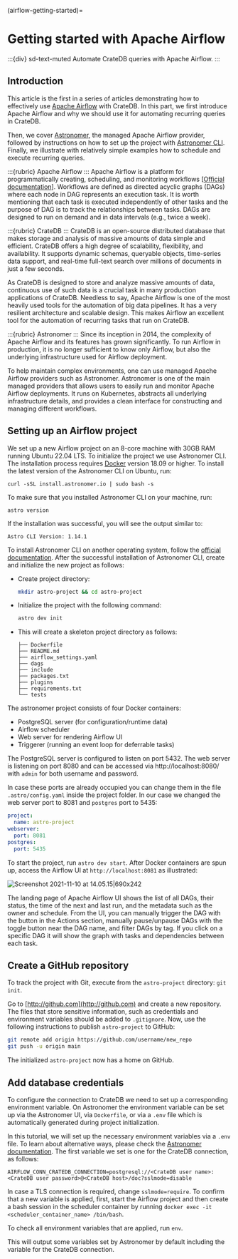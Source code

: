 (airflow-getting-started)=
# Getting started with Apache Airflow

:::{div} sd-text-muted
Automate CrateDB queries with Apache Airflow.
:::

## Introduction
This article is the first in a series of articles demonstrating how to
effectively use [Apache Airflow](https://airflow.apache.org/) with CrateDB.
In this part, we first introduce Apache Airflow and why we should use it
for automating recurring queries in CrateDB.

Then, we cover [Astronomer], the managed Apache Airflow provider, followed
by instructions on how to set up the project with [Astronomer CLI].
Finally, we illustrate with relatively simple examples how to schedule and
execute recurring queries.

:::{rubric} Apache Airflow
:::
Apache Airflow is a platform for programmatically creating, scheduling, and monitoring workflows \[[Official documentation](https://airflow.apache.org/docs/)\]. Workflows are defined as directed acyclic graphs (DAGs) where each node in DAG represents an execution task. It is worth mentioning that each task is executed independently of other tasks and the purpose of DAG is to track the relationships between tasks. DAGs are designed to run on demand and in data intervals (e.g., twice a week).

:::{rubric} CrateDB
:::
CrateDB is an open-source distributed database that makes storage and analysis of massive amounts of data simple and efficient. CrateDB offers a high degree of scalability, flexibility, and availability. It supports dynamic schemas, queryable objects, time-series data support, and real-time full-text search over millions of documents in just a few seconds.

As CrateDB is designed to store and analyze massive amounts of data, continuous use of such data is a crucial task in many production applications of CrateDB. Needless to say, Apache Airflow is one of the most heavily used tools for the automation of big data pipelines. It has a very resilient architecture and scalable design. This makes Airflow an excellent tool for the automation of recurring tasks that run on CrateDB.

:::{rubric} Astronomer
:::
Since its inception in 2014, the complexity of Apache Airflow and its features has grown significantly. To run Airflow in production, it is no longer sufficient to know only Airflow, but also the underlying infrastructure used for Airflow deployment.

To help maintain complex environments, one can use managed Apache Airflow providers such as Astronomer. Astronomer is one of the main managed providers that allows users to easily run and monitor Apache Airflow deployments. It runs on Kubernetes, abstracts all underlying infrastructure details, and provides a clean interface for constructing and managing different workflows.

## Setting up an Airflow project
We set up a new Airflow project on an 8-core machine with 30GB RAM running Ubuntu 22.04 LTS. To initialize the project we use Astronomer CLI. The installation process requires [Docker](https://www.docker.com/) version 18.09 or higher. To install the latest version of the Astronomer CLI on Ubuntu, run:

`curl -sSL install.astronomer.io | sudo bash -s`

To make sure that you installed Astronomer CLI on your machine, run:

`astro version`

If the installation was successful, you will see the output similar to:

`Astro CLI Version: 1.14.1`

To install Astronomer CLI on another operating system, follow the [official documentation](https://www.astronomer.io/docs/astro/cli/install-cli).
After the successful installation of Astronomer CLI, create and initialize the new project as follows:

* Create project directory:
  ```bash
  mkdir astro-project && cd astro-project
  ```
* Initialize the project with the following command:  
   ```bash
   astro dev init
   ```
* This will create a skeleton project directory as follows:
   ```text
   ├── Dockerfile
   ├── README.md
   ├── airflow_settings.yaml
   ├── dags
   ├── include
   ├── packages.txt
   ├── plugins
   ├── requirements.txt
   └── tests
   ```

The astronomer project consists of four Docker containers:
*   PostgreSQL server (for configuration/runtime data)
*   Airflow scheduler
*   Web server for rendering Airflow UI
*  Triggerer (running an event loop for deferrable tasks)

The PostgreSQL server is configured to listen on port 5432. The web server is listening on port 8080 and can be accessed via http://localhost:8080/ with `admin` for both username and password.

In case these ports are already occupied you can change them in the file `.astro/config.yaml` inside the project folder. In our case we changed the web server port to 8081 and `postgres` port to 5435:
```yaml
project:
  name: astro-project
webserver:
  port: 8081
postgres:
  port: 5435
```

To start the project, run `astro dev start`. After Docker containers are spun up, access the Airflow UI at `http://localhost:8081` as illustrated:

![Screenshot 2021-11-10 at 14.05.15|690x242](https://us1.discourse-cdn.com/flex020/uploads/crate/original/1X/f298a4c609312133e388555a9eba51733bfd5645.png)

The landing page of Apache Airflow UI shows the list of all DAGs, their status, the time of the next and last run, and the metadata such as the owner and schedule. From the UI, you can manually trigger the DAG with the button in the Actions section, manually pause/unpause DAGs with the toggle button near the DAG name, and filter DAGs by tag. If you click on a specific DAG it will show the graph with tasks and dependencies between each task.

## Create a GitHub repository

To track the project with Git, execute from the `astro-project` directory: `git init`.

Go to [http://github.com](http://github.com) and create a new repository. The files that store sensitive information, such as credentials and environment variables should be added to `.gitignore`. Now, use the following instructions to publish `astro-project` to GitHub:

```bash
git remote add origin https://github.com/username/new_repo
git push -u origin main
```
The initialized `astro-project` now has a home on GitHub.

## Add database credentials

To configure the connection to CrateDB we need to set up a corresponding environment variable. On Astronomer the environment variable can be set up via the Astronomer UI, via `Dockerfile`, or via a `.env` file which is automatically generated during project initialization.

In this tutorial, we will set up the necessary environment variables via a `.env` file. To learn about alternative ways, please check the [Astronomer documentation](https://docs.astronomer.io/astro/environment-variables). The first variable we set is one for the CrateDB connection, as follows:

`AIRFLOW_CONN_CRATEDB_CONNECTION=postgresql://<CrateDB user name>:<CrateDB user password>@<CrateDB host>/doc?sslmode=disable`

In case a TLS connection is required, change `sslmode=require`. To confirm that a new variable is applied, first, start the Airflow project and then create a bash session in the scheduler container by running `docker exec -it <scheduler_container_name> /bin/bash`.

To check all environment variables that are applied, run `env`.

This will output some variables set by Astronomer by default including the variable for the CrateDB connection.


[Astronomer]: https://www.astronomer.io/
[Astronomer CLI]: https://docs.astronomer.io/astro/cli/overview

